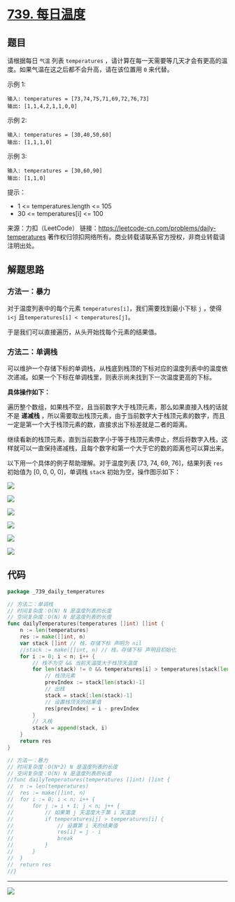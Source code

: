 # [739. 每日温度](https://leetcode-cn.com/problems/daily-temperatures/)



## 题目

请根据每日 `气温` 列表 `temperatures` ，请计算在每一天需要等几天才会有更高的温度。如果气温在这之后都不会升高，请在该位置用 `0` 来代替。

示例 1:

```
输入: temperatures = [73,74,75,71,69,72,76,73]
输出: [1,1,4,2,1,1,0,0]
```


示例 2:

```
输入: temperatures = [30,40,50,60]
输出: [1,1,1,0]
```


示例 3:

```
输入: temperatures = [30,60,90]
输出: [1,1,0]
```


提示：

- 1 <= temperatures.length <= 105
- 30 <= temperatures[i] <= 100

来源：力扣（LeetCode）
链接：https://leetcode-cn.com/problems/daily-temperatures
著作权归领扣网络所有。商业转载请联系官方授权，非商业转载请注明出处。



## 解题思路

### 方法一：暴力

对于温度列表中的每个元素 `temperatures[i]`，我们需要找到最小下标 `j` ，使得 `i<j` 且`temperatures[i] < temperatures[j]`。

于是我们可以直接遍历，从头开始找每个元素的结果值。



### 方法二：单调栈

可以维护一个存储下标的单调栈，从栈底到栈顶的下标对应的温度列表中的温度依次递减。如果一个下标在单调栈里，则表示尚未找到下一次温度更高的下标。

**具体操作如下：**

遍历整个数组，如果栈不空，且当前数字大于栈顶元素，那么如果直接入栈的话就不是 **递减栈** ，所以需要取出栈顶元素，由于当前数字大于栈顶元素的数字，而且一定是第一个大于栈顶元素的数，直接求出下标差就是二者的距离。

继续看新的栈顶元素，直到当前数字小于等于栈顶元素停止，然后将数字入栈，这样就可以一直保持递减栈，且每个数字和第一个大于它的数的距离也可以算出来。

以下用一个具体的例子帮助理解。对于温度列表 [73, 74, 69, 76]，结果列表 `res` 初始值为 [0, 0, 0, 0]，单调栈 `stack` 初始为空，操作图示如下：

![](https://pic.leetcode-cn.com/1643466594-StXxuS-image.png)

![](https://pic.leetcode-cn.com/1643466544-DjSXNV-image.png)

![](https://pic.leetcode-cn.com/1643466925-jECdJS-image.png)

![](https://pic.leetcode-cn.com/1643466226-Tthlwn-image.png)

![](https://pic.leetcode-cn.com/1643466153-PMOevS-image.png)

![](https://pic.leetcode-cn.com/1643465725-GXgdPR-image.png)

## 代码

```go
package _739_daily_temperatures

// 方法二：单调栈
// 时间复杂度：O(N) N 是温度列表的长度
// 空间复杂度：O(N) N 是温度列表的长度
func dailyTemperatures(temperatures []int) []int {
	n := len(temperatures)
	res := make([]int, n)
	var stack []int // 栈，存储下标 声明为 nil
	//stack := make([]int, n) // 栈，存储下标 声明且初始化 
	for i := 0; i < n; i++ {
		// 栈不为空 && 当前天温度大于栈顶天温度
		for len(stack) != 0 && temperatures[i] > temperatures[stack[len(stack)-1]] {
			// 栈顶元素
			prevIndex := stack[len(stack)-1]
			// 出栈
			stack = stack[:len(stack)-1]
			// 设置栈顶天的结果值
			res[prevIndex] = i - prevIndex
		}
		// 入栈
		stack = append(stack, i)
	}
	return res
}

// 方法一：暴力
// 时间复杂度：O(N*2) N 是温度列表的长度
// 空间复杂度：O(N) N 是温度列表的长度
//func dailyTemperatures(temperatures []int) []int {
//	n := len(temperatures)
//	res := make([]int, n)
//	for i := 0; i < n; i++ {
//		for j := i + 1; j < n; j++ {
//			// 如果第 j 天温度大于第 i 天温度
//			if temperatures[j] > temperatures[i] {
//				// 设置第 i 天的结果值
//				res[i] = j - i
//				break
//			}
//		}
//	}
//	return res
//}
```



------

![](http://wesub.ifree258.top/bottomPic.png)